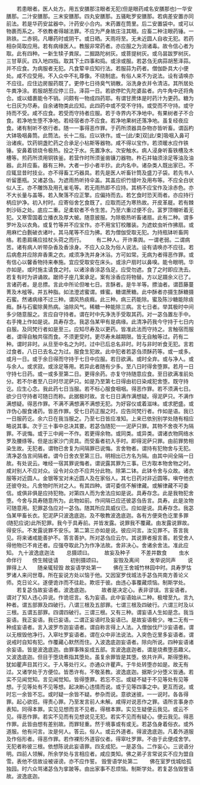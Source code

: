 <!-- { "loadSidebar": true } -->
　　若患眼者。医人处方。用五安膳那注眼者无犯(但是眼药咸名安膳那也)一华安膳那。二汁安膳那。三末安膳那。四丸安膳那。五骚毗罗安膳那。若病差安置亦同前法。若是华药安盆器中。汁药安小合内。末药置在筒里。后二安置袋中。或可以物裹而系之。不依教者得越法罪。不应为严身故庄注其眼。应畜二种注眼药锤。一熟铁。二赤铜。凡曝药时或阴干。或日晒。天雨将至。无未近圆人自收无犯。若药相杂简取应用。若有病缘医人。教服非常药者。亦应服之为消诸毒。故令信心者为取。此有四种。一新生犊子粪尿。二掘路陀树灰。或菩提树灰。或乌昙跋罗树灰。三甘草灰。四入地四指。取其下土四事和捣。或涂或服。若苾刍无病蒜胡葱泽蒜。并不应食。为病服者无犯。凡食荤辛应知行法。若服蒜为药者。僧伽卧具大小便处。咸不应受用。不入众中不礼尊像。不绕制底。有俗人来不为说法。设有请唤亦不应往。应住边房服药既了。更停七日待臭气销散。浴洗身衣并令清洁。其所居处牛粪净涂。若服胡葱应停三日。泽蒜一日。若欲停贮先陀婆盐者。内牛角中还将角合。或以蜡裹能令不销。问颇有一物成四药耶。有谓甘蔗体是时药汁为更药。糖为七日灰为尽寿。自余诸物类此应知。此四药中或不受不守持。或受而不守持。或守持而不受。咸不应食。若受而守持者应服。若于寺界内不净地中。有果树者子不合食。若净地生堕不净地。若经宿者亦不应食。若净地果树还落净地。虽复经夜应食。诸有制听不依行者。随一一事得恶作罪。于药所须器具杂物亦皆听畜。谓函杓大钵吸咽鼻筒。此筒法。长十二指。应以铁作。或一[此/束]双[此/束]吸咽入鼻可治诸疾。饮药铜盏贮药之合承足小枮斯等器物。咸不得以宝作。若须暖水应作铁锤。安鼻着锁烧令极热。投之于水。先置净水。次安触水。病人浸身听畜铁槽及木槽等。煎药所须用铜铁釜。若营作时所须釜凿镰刀器物。杵石并轴须涂足等油及油器。此并应畜。器有三种。大者一抄小者半抄。此内名中。诸杂类人既出家已。不应辄显昔时技业。亦不得畜工巧器具。若先是医人听畜针筒及盛刀子袋。若先书人听留墨瓶。又诸苾刍。为遮雨热听持伞盖。其盖应织竹缝叶及用布等。不应全白状似人王。亦不雕饰及用孔雀毛等。若无雨热即不应持。其柄不应宝作及涂赤色。亦不大长量与盖等。若入聚落不应正擎。应偏持而去。若乞食时恐天雨者。亦应持行柄应护净。初入村时。应寄俗舍乞食既了。应取而还为寒热故。开皮革屣。若有棘刺沙砾之处。底应二重。足柔软者不令生苦。乃至六重过便不合。富罗顶帽听着无犯。又寒雪国着立播衣及厚大帔。随意披服。为除极热听畜诸扇。此有二种。谓多罗叶及以衣角。或复竹等并不应宝作。亦不用宝钉校雕装。为遮蚊虫听作拂扇。或用麻纻白氎破衣诸叶。其马尾等不应为拂。若为僧伽受取无犯。为持瓶钵听畜网络。若患肩痛应挂杖头荷之而行。
　　有二种人。开许乘舆。一谓老弱。二谓病苦。诸有病人听带杂香及香涂身。不应入众及为俗人说法。设有请唤亦不应往。若后病愈并应除弃香熏之衣。咸须净洗并身沐浴。方可如常。无病为者得恶作罪。或有信心以馨香物持来奉施。宜应受取安在床头。或涂户扇时以鼻嗅。能令眼明。华亦如是。或时施主请食之时。以诸涂香涂苾刍足。应受勿遮。食了之时即应洗去。若复有时为讲诵故。踞师子座几案承足。案有涂香应将物替。方以足蹑余义已了。言诸药者。是总摽。言此中所论但唯七日。言酥者。是牛羊等。摽油者。谓苣藤蔓菁及木榓等。并五种脂。如法澄滤蜜谓。蜂蜜。糖谓蔗糖。此中酥者亦摄生酥糖摄石蜜。然诸病缘不过三种。谓风热痰癊。此三种。病三药能除。蜜及陈沙糖能除痰癊。酥与石蜜除黄热病。油除风气。稀糖一种能除三病。言七日者。举其极时中间多少随意服之。言应自守持者。谓在时中先净洗手受取其药。对一苾刍置左手中。右手掩上作如是说。具寿存念。我苾刍某甲有是病缘。此清净药我今守持于七日内自服。及同梵行者如是至三。应知尽寿及以更药。皆准此法而守持之。言触宿而服者。谓得自触共宿而食。不须更受时。更尽寿未越期限。皆无自触等过。药有二种。谓时非时。从旦至中名之为时。过中已后总名非时。时与非时听食无犯。言若过食者。八日已去名之为过。服食生犯故。此中犯者若苾刍须酥药等。或一或多。或月一日。或于余日得而守持于七日中应服。若日欲满。或时全弃。或与净人。或与余人。或求寂。或涂足等用。若异此者随有少多。至八日时得舍堕罪。若月一日守持七日药。或一或多至第二日。更得余药。亦复守持随意应食。至日欲满准前处分。若不尔者至八日时尽泥萨只。如是乃至第七日得由初日染咸犯舍堕。既守持讫。应生心念。我此药七日当服。若不标心服食咽咽。得恶作罪。若不须满七日。欲少日守持者可随日而称。此据极时故。言七日日满作满想疑。得泥萨只。不满作满想疑。得恶作罪。不满不满想满不满想无犯。为好容仪或着滋味。或求肥盛。或诈伪心服食诸药。皆恶作罪。受七日药正服之时。应告同梵行者。作如是语。我已一日服药讫。余六日在我当服之。乃至七日皆应准知。上来已依别别学处随有相应略说其事。次于三十事中总决其要。若苾刍随犯一一泥萨只罪。其物不舍夜不为隔罪。不说悔。或于三中阙一不作。若更得余物。或同类。或异类。谓诸衣物网络水罗及腰绦等。但是出家沙门资具。而受畜者初入手时。即得泥萨只罪。由前罪势相染生故。无犯者。谓物已舍复为间隔罪已说悔。言舍物者。谓持有犯物舍与无犯。清净苾刍言间隔者。谓今日舍衣至第三日。明相出已方名为隔。由其中间全隔一日故。有处说云。唯经一宿其罪说悔者。谓说露其罪为三事。已方取本物舍物之时。咸对别人不应对众。设令对众亦不应共分此物。除第二钵。此钵令舍与众故。诸衣服等对近圆人。金银等宝对未近圆人及在家俗人。其七日药对非近圆等。嗔夺他衣还彼夺处。凡舍物时所对之人。有其四种。谓可委信不解律藏。或解律藏不可委信。或俱非俱是应持犯物。对第四人而为舍法应如是说。具寿存念。此是我物犯舍堕。今舍与具寿随意所为。此物如前。作间隔已应还彼苾刍告言。具寿。此是汝物可随意用。犯罪苾刍应对一苾刍。随其所应具威仪已。应如是说。具寿存念。我苾刍某甲畜长衣。犯泥萨只波逸底迦。及不敬教波逸底迦。各有方便突色讫里多罪(随犯应说)此所犯罪。我今于具寿前。并皆发露。说罪我不覆藏。由发露说罪故。得安乐。不发露说罪不安乐。第二第三亦如是说。彼应问言。汝见罪不。答言我见。将来诸戒能善护不。答言善护。所对苾刍应云尔。其说罪者报言善。若受舍人得他物已不肯还者。应强夺取此乃为作净法故。舍非决心。舍诸余舍法。准此应知。
九十波逸底迦法
　　总摄颂曰。
　　故妄及种子　　不差并数食
　　虫水命伴行　　傍生贼徒请
　　初别摄颂曰。
　　妄毁及离间　　发举说同声
　　说罪得上人　　随亲辄轻毁
故妄语学处第一
　　佛在王舍城竹林园中时。具寿罗怙罗诸人来问世尊。所在妄说方处以恼于他。又因室罗伐城法手苾刍共南方善论义师。克日论义。遂便诡诈而不往赴。欺诳于彼。由违心事覆藏烦恼。制斯学处。
　　若复苾刍故妄语者。波逸底迦。
　　故者是决定心。表非谬误。言妄语者。谓对了知人违心异说。作诡诳言。名为妄语。此中妄语始从二种。极增至九。言九种者。谓五部罪及四破行。八谓三根及五部罪。七谓三根及四破行。六谓三时及以三根。五谓五部罪。四谓四破行。三谓三根。又有三种。谓妄语人生如是念。我当妄语。我正妄语。我已妄语。二谓正妄语时及妄语已。是故妄语极少。唯二无有一种成妄语者。言入波罗市迦妄语者。谓自称言得上人法。入僧伽伐尸沙妄语者。谓以无根毁他净行。入窣吐罗妄语者。谓在众中非法说法。入突色讫里多妄语者。谓说戒时自知有犯。作覆藏心默然而住。入波逸底迦妄语者。除向所说。四种妄语诸余妄语。皆是波逸底迦。由罪事殊妄成五部。言波逸底迦者。谓是烧煮堕恶趣义。又波逸底迦。但目于堕烧煮指其堕处。虽复余罪皆是其堕。依共许声。斯得堕称。犹如瞿声目其行义。于人等处行义。亦通众许瞿声。于牛处转堕亦如是。故无有过。又诸学处于方便位。皆悉许有。不敬圣教。波逸底迦。据斯少分堕义皆通。若实不见闻觉知。言见闻觉知。皆得堕罪。若忘不忘。或疑不疑于不见等处有见等想。于见等处有不见等想。起决断心违情而说。或于见等四事之中。更互而说。或时忘一余皆不忘。或时疑一余皆不疑。参杂而说。意欲迷彼。一一说时。各各得罪。起心欲诳。得责心罪。乃至发言前人未解。咸得对说恶作之罪。语所言事身亦表知。同得本罪。实见见想而言不见者。得根本罪。实见生疑便云我见。或云不见。得恶作罪。若实不见而有见想说见无犯。若实不见而有疑心。便云我见。得恶作罪。此皆由想有差别故。而罪轻重。然于境事或有或无。若苾刍身着俗衣。或外道服。他有问言。汝是何人。答云。俗人。或云外道者。得波逸底迦。凡着外道服及作俗形者。得恶作罪。若作裸形外道容仪者。得窣吐罗罪。不由于此便成舍学。无犯者称彼三根。依想陈说此妄语罪。四支成犯。一是苾刍。二作妄心。三说语分明。四前人领解。所余学处与言相应者。咸应类知。佛之弟子言常说实不应为盟自雪。表他不信故设被诬谤。亦不应作誓。
毁訾语学处第二
　　佛在室罗伐城给孤独园。时六众骂诸苾刍为挛跛等。由出家事不忍烦恼。制斯学处。若复苾刍毁訾语故。波逸底迦。
